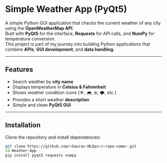 # Simple Weather App (PyQt5)

A simple Python GUI application that checks the current weather of any city using the **OpenWeatherMap API**.  
Built with **PyQt5** for the interface, **Requests** for API calls, and **NumPy** for temperature conversion.  
This project is part of my journey into building Python applications that combine **APIs**, **GUI development**, and **data handling**.

---

## Features
- Search weather by **city name**
- Displays temperature in **Celsius & Fahrenheit**
- Shows weather condition icons (☀️, 🌧, ❄️, 🌩, etc.)
- Provides a short weather **description**
- Simple and clean **PyQt5 GUI**

---

## Installation
Clone the repository and install dependencies:
```bash
git clone https://github.com/<Gaurav-MLOps>/<repo-name>.git
cd Weather-App
pip install pyqt5 requests numpy
